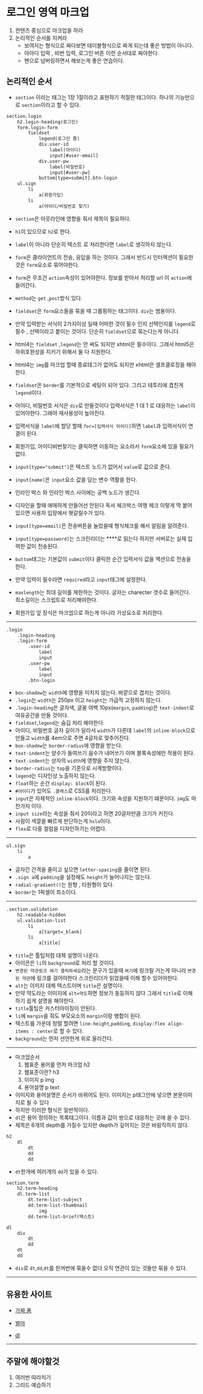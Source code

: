 # 로그인 영역 마크업

1. 컨텐츠 중심으로 마크업을 하라
1. 논리적인 순서를 지켜라
    - 보여지는 형식으로 짜다보면 테이블형식으로 짜게 되는데 좋은 방법이 아니다.
    - 아아디 입력 , 비번 입력, 로그인 버튼 이런 순서대로 짜야한다.
    - 펜으로 넘버링하면서 해보는게 좋은 연습이다.

## 논리적인 순서 

- `section` 이라는 태그는 1장 1절이라고 표현하기 적절한 태그이다. 하나의 기능만으로 `section`이라고 할 수 있다.

```html
section.login
    h2.login-heading(로그인)
    form.login-form
        fieldset
            legend(로그인 폼)
            div.user-id
                label(아이디)
                input[#user-email]
            div.user-pw
                label(비밀번호)
                input[#user-pw]
            buttom[type=submit].btn-login
    ul.sign
        li
            a(회원가입)
        li
            a(아이디/비밀번호 찾기)
```

- `section`은 아웃라인에 영향을 줘서 제목이 필요하다.
- `h1`이 있으므로 `h2`로 한다.
- `label`이 아니라 단순히 텍스트 로 처리한다면 `label`로 생각하지 않는다.
- `form`은 클라이언트의 전송, 응답을 하는 것이다. 그래서 반드시 인터렉션이 필요한 것은 `form`요소로 묶어야한다.
- `form`은 무조건 `action`속성이 있어야한다. 정보를 받아서 처리할 url 이 `action`에 들어간다.
- `method`는 `get` ,`post`방식 있다. 
- `fieldset`은 `form`요스들을 묶을 때 그룹핑하는 태그이다. `div`는 범용이다.
- 만약 입력받는 서식이 2가지이상 일때 어떠한 것이 필수 인지 선택인지를 `legend`로 필수 , 선택이라고 붙이는 것이다. 단순히 `fieldset`으로 묶는다는게 아니다.
- html4는 `fieldset` ,`legend`는 안 써도 되지만 xhtml은 필수이다. 그래서 html5은 하위호완성을 지키기 위해서 둘 다 지원한다.
- html4는 `img`를 마크업 할때 종료태그가 없어도 되지만 xhtml은 셀프클로징을 해야한다.
- `fieldset`은 `border`를 기본적으로 세팅이 되어 있다. 그리고 테투리에 겹친게 `legend`이다.

- 아이디, 비밀번호 서식은 `div`로 만들것이다 입력서식은 1 대 1 로 대응하는 `label`이 있어야한다. 그래야 재사용성이 높아진다.
- 입력서식을 `label`에 할당 할때 `for=[입력서식 아이디]`하면 `label`과 입력서식이 연결이 된다.
- 회원가입, 아이디비번찾기는 클릭하면 이동하는 요소라서 `form`요소에 있을 필요가 없다.
- `input[type="submit"]`은 텍스트 노드가 없어서 `value`로 값으로 준다.
- `input[name]`은 `input`요소 값을 담는 변수 역활을 한다.
- 인라인 박스 와 인라인 박스 사이에는 공백 노드가 생긴다.
- 디자인을 할때 애매하게 만들어선 안된다 독서 체크박스 여행 체크 이렇게 딱 붙어 있으면 사용자 입장에서 헷갈릴수가 있다.
- `input[type=email]`은 전송버튼을 눌렀을때 형식체크를 해서 알림을 알려준다.
- `input[type=password]`는 스크린리더는 ****로 읽는다 하지만 서버로는 실제 입력한 값이 전송된다.
- `buttom`태그는 기본값이 `submit`이다 클릭한 순간 입력서식 값을 액션으로 전송을 한다.
- 만약 입력이 필수라면 `required`라고 `input`태그에 설정한다.
- `maxlength`는 최대 길이를 제한하는 것이다. 글자는 charecter 갯수로 들어간다. 최소길이는 스크립트로 처리해야한다.
- 회원가입 앞 장식은 마크업으로 하는게 아니라 가상요소로 처리한다.

- - -

```html
.login
    .login-heading
    .login-form
        .user-id
            label
            input
        .user-pw
            label
            input
        .btn-login
```

- `box-shadow`는 `width`에 영향을 미치지 않는다. 바깥으로 겹치는 것이다.
- `.login`는 `width`는 250px 이고 `height`는 가급적 고정하지 않는다.
- `.login-heading`은 글자색, 글꼴 여백 10px(`margin`, `padding`)은 `text-indent`로 여유공간을 만들 것이다.
- `fieldset`,`legend`는 숨김 처리 해야한다.
- 아이디, 비밀번호 글자 길이가 달라서 `width`가 다른데 `label`의 `inline-block`으로 만들고 `width`를 4em으로 주면 4글자로 맞추어진다.
- `box-shadow`는 `border-radius`에 영향을 받는다.
- `text-indent`는 양수가 들여쓰기 음수가 내어쓰기 이며 블록속성에만 적용이 된다.
- `text-indent`는 상자의 `width`에 영향을 주지 않는다.
- `border-radius`는 `top`을 기준으로 시계방향이다.
- `legend`는 디자인상 노출하지 않는다.
- `float`하는 순간 `display: block`이 된다.
- `#아이디`가 있어도 `.클래스`로 CSS를 처리한다.
- `input`은 자체적인 `inline-block`이다. 크기와 속성을 지원하기 떄문이다. `img`도 마찬가지 이다.
- `input size`라는 속성을 줘서 20이라고 하면 20글자만큼 크기가 커진다.
- 사람이 색깔을 빠르게 판단하는게 `hsla`이다.
- `flex`로 다중 컬럼을 디자인하기는 어렵다.


- - -

```html
ul.sign
    li
        a
```

- 글자간 간격을 줄이고 싶으면 `letter-spacing`을 줄이면 된다.
- `.sign a`에 `padding`을 설정해도 `height`가 늘어나지는 않는다. 
- `radial-gradient()`는 원형 , 타원형이 있다.
- `border`는 1픽셀이 최소이다.

- - - 

```html
.section.validation
    h2.readable-hidden
    ul.validation-list
        li
            a[target=_blank]
        li
            a[title]
```

- `title`은 툴팁처럼 대체 설명이 나온다.
- 아이콘은 `li`의 `background`로 처리 할 것이다.
- `변경된 약관링크 여기 클릭하세요`라는 문구가 있을때 `여기`에 링크릴 거는게 아니라 `변경된 약관`에 링크를 걸어야한다 스크린리더가 읽었을때 이해 할수 있어야한다.
- `alt`는 이미지 대체 텍스트이며 `title`은 설명이다.
- 만약 약도라는 이미지에 `alt=약도`하면 정보가 동등하지 않다 그래서 `title`로 이해하기 쉽게 설명을 해야한다.
- `title`툴팁은 커스터마이징이 안된다.
- `li`에 `margin`을 줘도 부모요소의 `margin`이랑 병합이 된다.
- 텍스트를 가운데 정렬 할려면 `line-height`,`padding`, `display:flex align-items : center`로 할 수 있다.
- `background`는 먼저 선언한게 위로 올라간다.

- - -

- 마크업순서
    1. 웹표준 용어를 먼저 마크업 h2
    1. 웹표준이란? h3
    1. 이미지      p img
    1. 용어설명    p text
- 이미지와 용어설명은 순서가 바뀌어도 된다. 이미지는 p태그안에 넣으면 본문이미지로 될 수 있다
- 하지만 이러한 형식은 일반적이다.
- `dl`은 용어 정의하는 목록태그이다. 이름과 값이 쌍으로 대응하는 곳에 쓸 수 있다.
- 제목은 6개의 depth를 가질수 있지만 depth가 깊어지는 것은 바람직하지 않다.

```html
h2
    dl
        dt
        dd
        dd
```
- `dt`한개에 여러개의 `dd`가 있을 수 있다.

```html
section.term
    h2.term-heading
    dl.term-list
        dt.term-list-subject
        dd.term-list-thumbnail
            img
        dd.term-list-brief(텍스트)
```

```html
dl
    div
        dt
        dd
    dt
    dd
```

- `div`로 `dt`,`dd`,`dt`를 한꺼번에 묶을수 없다 오직 연관이 있는 것들만 묶을 수 있다.

- - - 

## 유용한 사이트 

- [가짜 폼](https://formspree.io/)

- [벌마](https://bulma.io/)

- [dl](https://mulder21c.github.io/2017/12/26/understanding-html-52-changes/
)

- - -

## 주말에 해야할것

1. 여러번 따라치기
1. 그리드 예습하기
